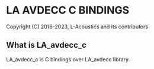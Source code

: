 # LA AVDECC C BINDINGS

Copyright (C) 2016-2023, L-Acoustics and its contributors

## What is LA_avdecc_c
LA_avdecc_c is C bindings over LA_avdecc library.
